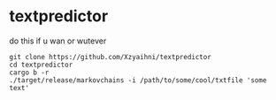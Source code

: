 # textpredictor

do this if u wan or wutever
```
git clone https://github.com/Xzyaihni/textpredictor
cd textpredictor
cargo b -r
./target/release/markovchains -i /path/to/some/cool/txtfile 'some text'
```
